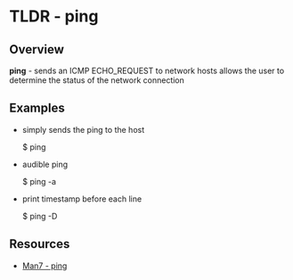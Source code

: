 TLDR - ping
==========

Overview
--------

**ping** - sends an ICMP ECHO_REQUEST to network hosts
	allows the user to determine the status of the network connection

Examples
--------

- simply sends the ping to the host

	$ ping

- audible ping

	$ ping -a

- print timestamp before each line

	$ ping -D


Resources
---------

- [Man7 - ping](http://man7.org/linux/man-pages/man8/ping.8.html)